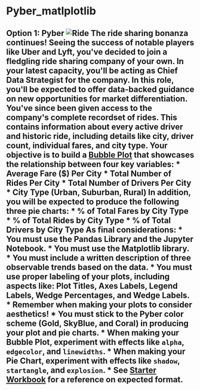 # Pyber_matlplotlib
## Option 1: Pyber  ![Ride](Images/Ride.png)  The ride sharing bonanza continues! Seeing the success of notable players like Uber and Lyft, you've decided to join a fledgling ride sharing company of your own. In your latest capacity, you'll be acting as Chief Data Strategist for the company. In this role, you'll be expected to offer data-backed guidance on new opportunities for market differentiation.  You've since been given access to the company's complete recordset of rides. This contains information about every active driver and historic ride, including details like city, driver count, individual fares, and city type.  Your objective is to build a [Bubble Plot](https://en.wikipedia.org/wiki/Bubble_chart) that showcases the relationship between four key variables:  * Average Fare ($) Per City * Total Number of Rides Per City * Total Number of Drivers Per City * City Type (Urban, Suburban, Rural)  In addition, you will be expected to produce the following three pie charts:  * % of Total Fares by City Type * % of Total Rides by City Type * % of Total Drivers by City Type  As final considerations:  * You must use the Pandas Library and the Jupyter Notebook. * You must use the Matplotlib library. * You must include a written description of three observable trends based on the data. * You must use proper labeling of your plots, including aspects like: Plot Titles, Axes Labels, Legend Labels, Wedge Percentages, and Wedge Labels. * Remember when making your plots to consider aesthetics!   * You must stick to the Pyber color scheme (Gold, SkyBlue, and Coral) in producing your plot and pie charts.   * When making your Bubble Plot, experiment with effects like `alpha`, `edgecolor`, and `linewidths`.   * When making your Pie Chart, experiment with effects like `shadow`, `startangle`, and `explosion`. * See [Starter Workbook](Pyber/pyber_starter.ipynb) for a reference on expected format.
